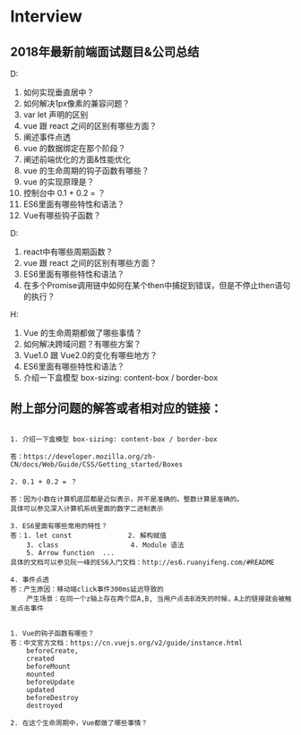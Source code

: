 # Interview
## 2018年最新前端面试题目&amp;公司总结

D:
 1. 如何实现垂直居中？
 2. 如何解决1px像素的兼容问题？
 3. var let 声明的区别
 4. vue 跟 react 之间的区别有哪些方面？
 5. 阐述事件点透
 6. vue 的数据绑定在那个阶段？
 7. 阐述前端优化的方面&性能优化
 8. vue 的生命周期的钩子函数有哪些？
 9. vue 的实现原理是？
 10. 控制台中 0.1 + 0.2 = ？
 11. ES6里面有哪些特性和语法？
 12. Vue有哪些钩子函数？

D:

 1. react中有哪些周期函数？
 2. vue 跟 react 之间的区别有哪些方面？
 3. ES6里面有哪些特性和语法？
 4. 在多个Promise调用链中如何在某个then中捕捉到错误，但是不停止then语句的执行？

H:

 1. Vue 的生命周期都做了哪些事情？
 2. 如何解决跨域问题？有哪些方案？ 
 3. Vue1.0 跟 Vue2.0的变化有哪些地方？
 4. ES6里面有哪些特性和语法？
 5. 介绍一下盒模型 box-sizing: content-box / border-box

## 附上部分问题的解答或者相对应的链接：

```基础

1. 介绍一下盒模型 box-sizing: content-box / border-box

答：https://developer.mozilla.org/zh-CN/docs/Web/Guide/CSS/Getting_started/Boxes

2. 0.1 + 0.2 = ？ 

答：因为小数在计算机底层都是近似表示，并不是准确的。整数计算是准确的。
具体可以参见深入计算机系统里面的数字二进制表示

3. ES6里面有哪些常用的特性？
答：1. let const              2. 解构赋值
    3. class                  4. Module 语法
    5. Arrow function  ...
具体的文档可以参见阮一峰的ES6入门文档：http://es6.ruanyifeng.com/#README

4. 事件点透
答：产生原因：移动端click事件300ms延迟导致的
    产生场景：在同一个z轴上存在两个层A,B, 当用户点击B消失的时候，A上的链接就会被触发点击事件
```

```关于Vue    

1. Vue的钩子函数有哪些？
答：中文官方文档：https://cn.vuejs.org/v2/guide/instance.html
    beforeCreate,
    created
    beforeMount
    mounted
    beforeUpdate
    updated
    beforeDestroy
    destroyed    
    
2. 在这个生命周期中，Vue都做了哪些事情？
    
```    
    